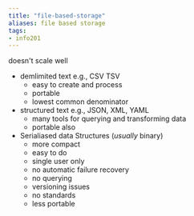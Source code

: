 ```yaml
---
title: "file-based-storage"
aliases: file based storage
tags: 
- info201
---
```


doesn't scale well

- demlimited text e.g., CSV TSV
	- easy to create and process
	- portable
	- lowest common denominator
- structured text e.g., JSON, XML, YAML
	- many tools for querying and transforming data
	- portable also
- Serialiased data Structures (*usually* binary)
	- more compact
	- easy to do
	- single user only
	- no automatic failure recovery
	- no querying
	- versioning issues
	- no standards
	- less portable
